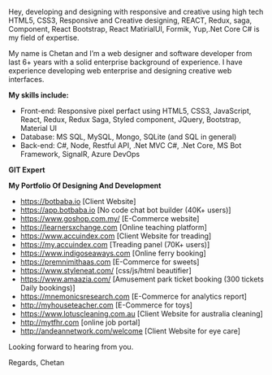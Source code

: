 Hey, developing and designing with responsive and creative using high tech HTML5, CSS3, Responsive and Creative designing, REACT, Redux, saga, Component, React Bootstrap, React MatirialUI, Formik, Yup,.Net Core C# is my field of expertise.

My name is Chetan and I’m a web designer and software developer from last 6+ years with a solid enterprise background of experience.
I have experience developing web enterprise and designing creative web interfaces.

**My skills include:**
- Front-end: Responsive pixel perfact using HTML5, CSS3, JavaScript, React, Redux, Redux Saga, Styled component, JQuery, Bootstrap, Material UI
- Database: MS SQL, MySQL, Mongo, SQLite (and SQL in general)
- Back-end: C#, Node, Restful API, .Net MVC C#, .Net Core, MS Bot Framework, SignalR, Azure DevOps

**GIT Expert**

**My Portfolio Of Designing And Development**
- https://botbaba.io [Client Website]
- https://app.botbaba.io [No code chat bot builder (40K+ users)]
- https://www.goshop.com.my/ [E-Commerce website]
- https://learnersxchange.com [Online teaching platform]
- https://www.accuindex.com [Client Website for treading]
- https://my.accuindex.com [Treading panel (70K+ users)]
- https://www.indigoseaways.com [Online ferry booking]
- https://premnimithaas.com [E-Commerce for sweets]
- https://www.styleneat.com/ [css/js/html beautifier]
- https://www.amaazia.com/ [Amusement park ticket booking (300 tickets Daily bookings)]
- https://mnemonicsresearch.com [E-Commerce for analytics report]
- http://myhouseteacher.com [E-Commerce for toys]
- https://www.lotuscleaning.com.au [Client Website for australia cleaning]
- http://mytfhr.com  [online job portal]
- http://andeannetwork.com/welcome [Client Website for eye care]

Looking forward to hearing from you.

Regards,
Chetan
